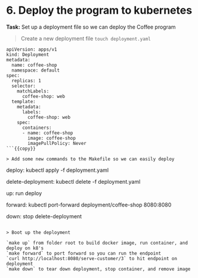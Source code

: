 # 6. Deploy the program to kubernetes

**Task:** Set up a deployment file so we can deploy the Coffee program

> Create a new deployment file `touch deployment.yaml`

```
apiVersion: apps/v1
kind: Deployment
metadata:
  name: coffee-shop
  namespace: default
spec:
  replicas: 1
  selector:
    matchLabels:
      coffee-shop: web
  template:
    metadata:
      labels:
        coffee-shop: web
    spec:
      containers:
      - name: coffee-shop
        image: coffee-shop
        imagePullPolicy: Never
```{{copy}}

> Add some new commands to the Makefile so we can easily deploy

```
deploy:	
	kubectl apply -f deployment.yaml

delete-deployment:
	kubectl delete -f deployment.yaml

up: run deploy

forward:
	kubectl port-forward deployment/coffee-shop 8080:8080

down: stop delete-deployment
```{{copy}}

> Boot up the deployment 

`make up` from folder root to build docker image, run container, and deploy on k8's
`make forward` to port forward so you can run the endpoint
`curl http://localhost:8080/serve-customer/3` to hit endpoint on deployment
`make down` to tear down deployment, stop container, and remove image